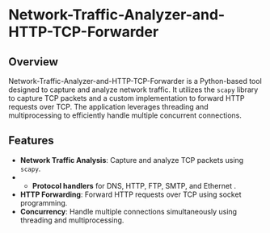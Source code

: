 # Network-Traffic-Analyzer-and-HTTP-TCP-Forwarder

## Overview

Network-Traffic-Analyzer-and-HTTP-TCP-Forwarder is a Python-based tool designed to capture and analyze network traffic. It utilizes the `scapy` library to capture TCP packets and a custom implementation to forward HTTP requests over TCP. The application leverages threading and multiprocessing to efficiently handle multiple concurrent connections.

## Features

- **Network Traffic Analysis**: Capture and analyze TCP packets using `scapy`.
- - **Protocol handlers** for DNS, HTTP, FTP, SMTP, and Ethernet .
- **HTTP Forwarding**: Forward HTTP requests over TCP using socket programming.
- **Concurrency**: Handle multiple connections simultaneously using threading and multiprocessing.

